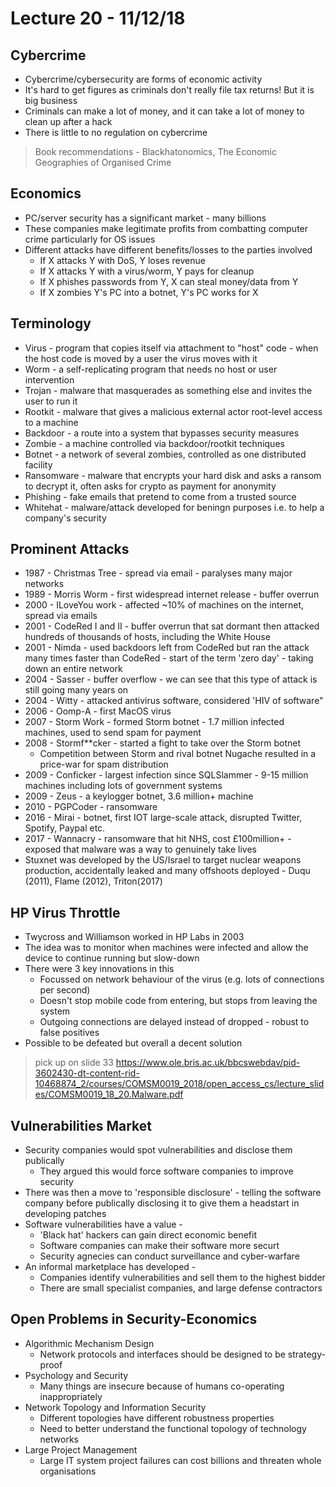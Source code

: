 # Lecture 20 - 11/12/18

## Cybercrime

- Cybercrime/cybersecurity are forms of economic activity
- It's hard to get figures as criminals don't really file tax returns! But it is big business
- Criminals can make a lot of money, and it can take a lot of money to clean up after a hack
- There is little to no regulation on cybercrime

> Book recommendations - Blackhatonomics, The Economic Geographies of Organised Crime

## Economics

- PC/server security has a significant market - many billions
- These companies make legitimate profits from combatting computer crime particularly for OS issues
- Different attacks have different benefits/losses to the parties involved
	- If X attacks Y with DoS, Y loses revenue
	- If X attacks Y with a virus/worm, Y pays for cleanup
	- If X phishes passwords from Y, X can steal money/data from Y
	- If X zombies Y's PC into a botnet, Y's PC works for X

## Terminology

- Virus - program that copies itself via attachment to "host" code - when the host code is moved by a user the virus moves with it
- Worm - a self-replicating program that needs no host or user intervention
- Trojan - malware that masquerades as something else and invites the user to run it
- Rootkit - malware that gives a malicious external actor root-level access to a machine
- Backdoor - a route into a system that bypasses security measures
- Zombie - a machine controlled via backdoor/rootkit techniques
- Botnet - a network of several zombies, controlled as one distributed facility
- Ransomware - malware that encrypts your hard disk and asks a ransom to decrypt it, often asks for crypto as payment for anonymity
- Phishing - fake emails that pretend to come from a trusted source
- Whitehat - malware/attack developed for beningn purposes i.e. to help a company's security

## Prominent Attacks

- 1987 - Christmas Tree - spread via email - paralyses many major networks
- 1989 - Morris Worm - first widespread internet release - buffer overrun
- 2000 - ILoveYou work - affected ~10% of machines on the internet, spread via emails
- 2001 - CodeRed I and II - buffer overrun that sat dormant then attacked hundreds of thousands of hosts, including the White House
- 2001 - Nimda - used backdoors left from CodeRed but ran the attack many times faster than CodeRed - start of the term 'zero day' - taking down an entire network
- 2004 - Sasser - buffer overflow - we can see that this type of attack is still going many years on
- 2004 - Witty - attacked antivirus software, considered 'HIV of software"
- 2006 - Oomp-A - first MacOS virus
- 2007 - Storm Work - formed Storm botnet - 1.7 million infected machines, used to send spam for payment
- 2008 - Stormf**cker - started a fight to take over the Storm botnet
	- Competition between Storm and rival botnet Nugache resulted in a price-war for spam distribution
- 2009 - Conficker - largest infection since SQLSlammer - 9-15 million machines including lots of government systems
- 2009 - Zeus - a keylogger botnet, 3.6 million+ machine
- 2010 - PGPCoder - ransomware
- 2016 - Mirai - botnet, first IOT large-scale attack, disrupted Twitter, Spotify, Paypal etc.
- 2017 - Wannacry - ransomware that hit NHS, cost £100million+ - exposed that malware was a way to genuinely take lives
- Stuxnet was developed by the US/Israel to target nuclear weapons production, accidentally leaked and many offshoots deployed - Duqu (2011), Flame (2012), Triton(2017)

## HP Virus Throttle

- Twycross and Williamson worked in HP Labs in 2003
- The idea was to monitor when machines were infected and allow the device to continue running but slow-down
- There were 3 key innovations in this
	- Focussed on network behaviour of the virus (e.g. lots of connections per second)
	- Doesn't stop mobile code from entering, but stops from leaving the system
	- Outgoing connections are delayed instead of dropped - robust to false positives
- Possible to be defeated but overall a decent solution

> pick up on slide 33
> https://www.ole.bris.ac.uk/bbcswebdav/pid-3602430-dt-content-rid-10468874_2/courses/COMSM0019_2018/open_access_cs/lecture_slides/COMSM0019_18_20.Malware.pdf

## Vulnerabilities Market

- Security companies would spot vulnerabilities and disclose them publically
	- They argued this would force software companies to improve security
- There was then a move to 'responsible disclosure' - telling the software company before publically disclosing it to give them a headstart in developing patches
- Software vulnerabilities have a value -
	- 'Black hat' hackers can gain direct economic benefit
	- Software companies can make their software more securt
	- Security agnecies can conduct surveillance and cyber-warfare
- An informal marketplace has developed -
	- Companies identify vulnerabilities and sell them to the highest bidder
	- There are small specialist companies, and large defense contractors

## Open Problems in Security-Economics

- Algorithmic Mechanism Design
	- Network protocols and interfaces should be designed to be strategy-proof
- Psychology and Security
	- Many things are insecure because of humans co-operating inappropriately
- Network Topology and Information Security
	- Different topologies have different robustness properties
	- Need to better understand the functional topology of technology networks
- Large Project Management
	- Large IT system project failures can cost billions and threaten whole organisations
<!--stackedit_data:
eyJoaXN0b3J5IjpbLTU3MDY1MDY1OCwtNzA3ODM4ODUwLDE1Nz
g1NjUyNTAsLTM2MDYwNDk0NiwtMjEzOTI4NTcyNyw4Mjk5OTA5
MTgsMTEzNDc3NTUxNiw2NzgwNDE4NjMsLTM5MTQxOTU1LDIwOT
Q3Nzk2ODksNTcxNjEyNjE2LDczMDk5ODExNl19
-->